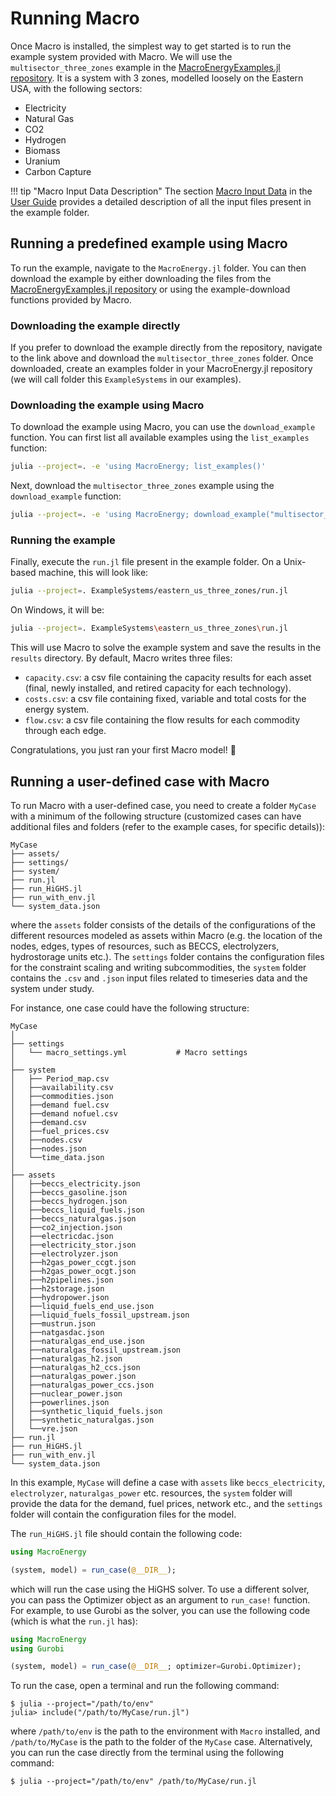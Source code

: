 # Running Macro

Once Macro is installed, the simplest way to get started is to run the example system provided with Macro. We will use the `multisector_three_zones` example in the [MacroEnergyExamples.jl repository](https://github.com/macroenergy/MacroEnergyExamples.jl/tree/main/examples/multisector_three_zones). It is a system with 3 zones, modelled loosely on the Eastern USA, with the following sectors:

- Electricity
- Natural Gas
- CO2
- Hydrogen
- Biomass
- Uranium
- Carbon Capture

!!! tip "Macro Input Data Description"
    The section [Macro Input Data](@ref) in the [User Guide](@ref) provides a detailed description of all the input files present in the example folder.

## Running a predefined example using Macro

To run the example, navigate to the `MacroEnergy.jl` folder. You can then download the example by either downloading the files from the [MacroEnergyExamples.jl repository](https://github.com/macroenergy/MacroEnergyExamples.jl/tree/main/examples/multisector_three_zones) or using the example-download functions provided by Macro.

### Downloading the example directly

If you prefer to download the example directly from the repository, navigate to the link above and download the `multisector_three_zones` folder. Once downloaded, create an examples folder in your MacroEnergy.jl repository (we will call folder this `ExampleSystems` in our examples).

### Downloading the example using Macro

To download the example using Macro, you can use the `download_example` function. You can first list all available examples using the `list_examples` function:

```bash
julia --project=. -e 'using MacroEnergy; list_examples()'
```

Next, download the `multisector_three_zones` example using the `download_example` function:

```bash
julia --project=. -e 'using MacroEnergy; download_example("multisector_three_zones", "ExampleSystems")'
```

### Running the example

Finally, execute the `run.jl` file present in the example folder. On a Unix-based machine, this will look like:

```bash
julia --project=. ExampleSystems/eastern_us_three_zones/run.jl
```

On Windows, it will be:

```bash
julia --project=. ExampleSystems\eastern_us_three_zones\run.jl
```

This will use Macro to solve the example system and save the results in the `results` directory. By default, Macro writes three files:

- `capacity.csv`: a csv file containing the capacity results for each asset (final, newly installed, and retired capacity for each technology).
- `costs.csv`: a csv file containing fixed, variable and total costs for the energy system.
- `flow.csv`: a csv file containing the flow results for each commodity through each edge.

Congratulations, you just ran your first Macro model! 🎉

## Running a user-defined case with Macro

To run Macro with a user-defined case, you need to create a folder `MyCase` with a minimum of the following structure (customized cases can have additional files and folders (refer to the example cases, for specific details)):

```ASCII
MyCase
├── assets/
├── settings/
├── system/
├── run.jl
├── run_HiGHS.jl
├── run_with_env.jl
└── system_data.json
```

where the `assets` folder consists of the details of the configurations of the different resources modeled as assets within Macro (e.g. the location of the nodes, edges, types of resources, such as BECCS, electrolyzers, hydrostorage units etc.). The `settings` folder contains the configuration files for the constraint scaling and writing subcommodities, the `system` folder contains the `.csv` and `.json` input files related to timeseries data and the system under study.

For instance, one case could have the following structure:

```ASCII
MyCase
│ 
├── settings
│   └── macro_settings.yml           # Macro settings
│ 
├── system
│   ├── Period_map.csv
│   ├──availability.csv
│   ├──commodities.json
│   ├──demand fuel.csv
│   ├──demand nofuel.csv
│   ├──demand.csv
│   ├──fuel_prices.csv
│   ├──nodes.csv
│   ├──nodes.json
│   └──time_data.json
│ 
├── assets
│   ├──beccs_electricity.json
│   ├──beccs_gasoline.json
│   ├──beccs_hydrogen.json
│   ├──beccs_liquid_fuels.json
│   ├──beccs_naturalgas.json
│   ├──co2_injection.json
│   ├──electricdac.json
│   ├──electricity_stor.json
│   ├──electrolyzer.json
│   ├──h2gas_power_ccgt.json
│   ├──h2gas_power_ocgt.json
│   ├──h2pipelines.json
│   ├──h2storage.json
│   ├──hydropower.json
│   ├──liquid_fuels_end_use.json
│   ├──liquid_fuels_fossil_upstream.json
│   ├──mustrun.json
│   ├──natgasdac.json
│   ├──naturalgas_end_use.json
│   ├──naturalgas_fossil_upstream.json
│   ├──naturalgas_h2.json
│   ├──naturalgas_h2_ccs.json
│   ├──naturalgas_power.json
│   ├──naturalgas_power_ccs.json
│   ├──nuclear_power.json
│   ├──powerlines.json
│   ├──synthetic_liquid_fuels.json
│   ├──synthetic_naturalgas.json
│   └──vre.json
├── run.jl
├── run_HiGHS.jl
├── run_with_env.jl
└── system_data.json
```

In this example, `MyCase` will define a case with `assets` like  `beccs_electricity`, `electrolyzer`, `naturalgas_power` etc. resources, the `system` folder will provide the data for the demand, fuel prices, network etc., and the `settings` folder will contain the configuration files for the model.

The `run_HiGHS.jl` file should contain the following code:

```julia
using MacroEnergy

(system, model) = run_case(@__DIR__);
```

which will run the case using the HiGHS solver. To use a different solver, you can pass the Optimizer object as an argument to `run_case!` function. For example, to use Gurobi as the solver, you can use the following code (which is what the `run.jl` has):

```julia
using MacroEnergy
using Gurobi

(system, model) = run_case(@__DIR__; optimizer=Gurobi.Optimizer);
```

To run the case, open a terminal and run the following command:

```
$ julia --project="/path/to/env"
julia> include("/path/to/MyCase/run.jl")
```

where `/path/to/env` is the path to the environment with `Macro` installed, and `/path/to/MyCase` is the path to the folder of the `MyCase` case.
Alternatively, you can run the case directly from the terminal using the following command:

```
$ julia --project="/path/to/env" /path/to/MyCase/run.jl
```
